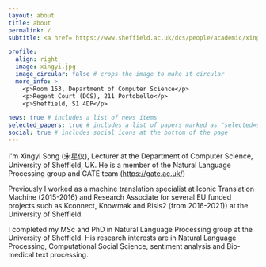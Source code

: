 ```yaml
---
layout: about
title: about
permalink: /
subtitle: <a href='https://www.sheffield.ac.uk/dcs/people/academic/xingyi-song'>Univerisity of Sheffield</a>

profile:
  align: right
  image: xingyi.jpg
  image_circular: false # crops the image to make it circular
  more_info: >
    <p>Room 153, Department of Computer Science</p>
    <p>Regent Court (DCS), 211 Portobello</p>
    <p>Sheffield, S1 4DP</p>

news: true # includes a list of news items
selected_papers: true # includes a list of papers marked as "selected={true}"
social: true # includes social icons at the bottom of the page
---
```


I'm Xingyi Song (宋星仪), Lecturer at the Department of Computer Science, University of Sheffield, UK. He is a member of the Natural Language Processing group and GATE team (https://gate.ac.uk/)

Previously I worked as a machine translation specialist at Iconic Translation Machine (2015-2016) and Research Associate for several EU funded projects such as Kconnect, Knowmak and Risis2 (from 2016-2021)) at the University of Sheffield. 

I completed my MSc and PhD in Natural Language Processing group at the University of Sheffield. His research interests are in Natural Language Processing, Computational Social Science, sentiment analysis and Bio-medical text processing. 

